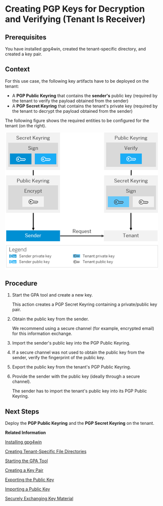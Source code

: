 <!-- loiof80c999b64ef4ad2afd1e855c80087f5 -->

# Creating PGP Keys for Decryption and Verifying \(Tenant Is Receiver\)



## Prerequisites

You have installed gpg4win, created the tenant-specific directory, and created a key pair.



## Context

For this use case, the following key artifacts have to be deployed on the tenant:

-   A **PGP Public Keyring** that contains the **sender's** public key \(required by the tenant to verify the payload obtained from the sender\)
-   A **PGP Secret Keyring** that contains the tenant's private key \(required by the tenant to decrypt the payload obtained from the sender\)

The following figure shows the required entities to be configured for the tenant \(on the right\).

![](images/PGP_Inbound_Decrypt_and_Verify_59f6916.png)



## Procedure

1.  Start the GPA tool and create a new key.

    This action creates a PGP Secret Keyring containing a private/public key pair.

2.  Obtain the public key from the sender.

    We recommend using a secure channel \(for example, encrypted email\) for this information exchange.

3.  Import the sender's public key into the PGP Public Keyring.

4.  If a secure channel was not used to obtain the public key from the sender, verify the fingerprint of the public key.

5.  Export the public key from the tenant's PGP Public Keyring.

6.  Provide the sender with the public key \(ideally through a secure channel\).

    The sender has to import the tenant's public key into its PGP Public Keyring.




## Next Steps

Deploy the **PGP Public Keyring** and the **PGP Secret Keyring** on the tenant.

**Related Information**  


[Installing gpg4win](installing-gpg4win-b55c025.md "We recommend that you use gpg4win to create OpenPGP key material.")

[Creating Tenant-Specific File Directories](creating-tenant-specific-file-directories-8cd3232.md "A PGP Secret Keyring and a PGP Public Keyring have to be maintained for each tenant that uses OpenPGP. The GPA tool cannot maintain several PGP Secret or Public Keyrings at the same time. Therefore, you have to create a separate directory for each tenant, where you have to configure GPA and the launching of GPA separately (otherwise, keys from different tenants will be stored in the same keyring).")

[Starting the GPA Tool](starting-the-gpa-tool-a3e8e13.md "Start the GPA tool to manage keys.")

[Creating a Key Pair](creating-a-key-pair-bb416c5.md "")

[Exporting the Public Key](exporting-the-public-key-2b39fe1.md "Export a public key in order to make it available for your communication partner (sender or receiver).")

[Importing a Public Key](importing-a-public-key-651b1c5.md "You can import public keys provided by your communication partner.")

[Securely Exchanging Key Material](securely-exchanging-key-material-908d93e.md "In many cases, communication partners need to exchange public keys in order to establish a secure connection.")

